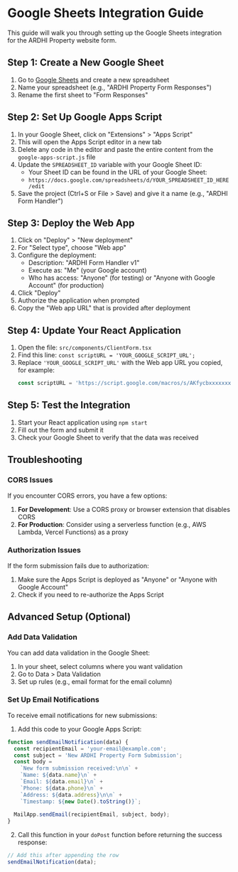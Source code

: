 # Google Sheets Integration Guide

This guide will walk you through setting up the Google Sheets integration for the ARDHI Property website form.

## Step 1: Create a New Google Sheet

1. Go to [Google Sheets](https://sheets.google.com) and create a new spreadsheet
2. Name your spreadsheet (e.g., "ARDHI Property Form Responses")
3. Rename the first sheet to "Form Responses"

## Step 2: Set Up Google Apps Script

1. In your Google Sheet, click on "Extensions" > "Apps Script"
2. This will open the Apps Script editor in a new tab
3. Delete any code in the editor and paste the entire content from the `google-apps-script.js` file
4. Update the `SPREADSHEET_ID` variable with your Google Sheet ID:
   - Your Sheet ID can be found in the URL of your Google Sheet:
   - `https://docs.google.com/spreadsheets/d/YOUR_SPREADSHEET_ID_HERE/edit`
5. Save the project (Ctrl+S or File > Save) and give it a name (e.g., "ARDHI Form Handler")

## Step 3: Deploy the Web App

1. Click on "Deploy" > "New deployment"
2. For "Select type", choose "Web app"
3. Configure the deployment:
   - Description: "ARDHI Form Handler v1"
   - Execute as: "Me" (your Google account)
   - Who has access: "Anyone" (for testing) or "Anyone with Google Account" (for production)
4. Click "Deploy"
5. Authorize the application when prompted
6. Copy the "Web app URL" that is provided after deployment

## Step 4: Update Your React Application

1. Open the file: `src/components/ClientForm.tsx`
2. Find this line: `const scriptURL = 'YOUR_GOOGLE_SCRIPT_URL';`
3. Replace `'YOUR_GOOGLE_SCRIPT_URL'` with the Web app URL you copied, for example:
   ```javascript
   const scriptURL = 'https://script.google.com/macros/s/AKfycbxxxxxxxxxxxxxxxxxxxxxxxxxxx/exec';
   ```

## Step 5: Test the Integration

1. Start your React application using `npm start`
2. Fill out the form and submit it
3. Check your Google Sheet to verify that the data was received

## Troubleshooting

### CORS Issues

If you encounter CORS errors, you have a few options:

1. **For Development**: Use a CORS proxy or browser extension that disables CORS
2. **For Production**: Consider using a serverless function (e.g., AWS Lambda, Vercel Functions) as a proxy

### Authorization Issues

If the form submission fails due to authorization:

1. Make sure the Apps Script is deployed as "Anyone" or "Anyone with Google Account"
2. Check if you need to re-authorize the Apps Script

## Advanced Setup (Optional)

### Add Data Validation

You can add data validation in the Google Sheet:

1. In your sheet, select columns where you want validation
2. Go to Data > Data Validation
3. Set up rules (e.g., email format for the email column)

### Set Up Email Notifications

To receive email notifications for new submissions:

1. Add this code to your Google Apps Script:

```javascript
function sendEmailNotification(data) {
  const recipientEmail = 'your-email@example.com';
  const subject = 'New ARDHI Property Form Submission';
  const body = 
    `New form submission received:\n\n` +
    `Name: ${data.name}\n` +
    `Email: ${data.email}\n` +
    `Phone: ${data.phone}\n` +
    `Address: ${data.address}\n\n` +
    `Timestamp: ${new Date().toString()}`;
  
  MailApp.sendEmail(recipientEmail, subject, body);
}
```

2. Call this function in your `doPost` function before returning the success response:

```javascript
// Add this after appending the row
sendEmailNotification(data);
```
